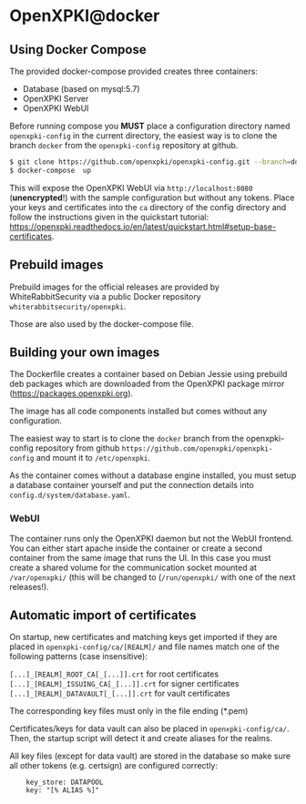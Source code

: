 # OpenXPKI@docker

## Using Docker Compose

The provided docker-compose provided creates three containers:

- Database (based on mysql:5.7)
- OpenXPKI Server
- OpenXPKI WebUI

Before running compose you **MUST** place a configuration directory named `openxpki-config` in the current directory, the easiest way is to clone the branch `docker` from the `openxpki-config` repository at github.

```bash
$ git clone https://github.com/openxpki/openxpki-config.git --branch=docker
$ docker-compose  up 
```

This will expose the OpenXPKI WebUI via `http://localhost:8080` (**unencrypted**!) with the sample configuration but without any tokens. Place your keys and certificates into the `ca` directory of the config directory and follow the instructions given in the quickstart tutorial: https://openxpki.readthedocs.io/en/latest/quickstart.html#setup-base-certificates.

## Prebuild images

Prebuild images for the official releases are provided by WhiteRabbitSecurity via a public Docker repository `whiterabbitsecurity/openxpki`. 

Those are also used by the docker-compose file.

## Building your own images

The Dockerfile creates a container based on Debian Jessie using prebuild deb packages which are downloaded from the OpenXPKI package mirror (https://packages.openxpki.org).

The image has all code components installed but comes without any configuration. 

The easiest way to start is to clone the `docker` branch from the openxpki-config repository from github `https://github.com/openxpki/openxpki-config` and mount it to `/etc/openxpki`. 

As the container comes without a database engine installed, you must setup a database container yourself and put the connection details into `config.d/system/database.yaml`. 

### WebUI

The container runs only the OpenXPKI daemon but not the WebUI frontend. You can either start apache inside the container or create a second container from the same image that runs the UI. In this case you must create a shared volume for the communication socket mounted at `/var/openxpki/` (this will be changed to (`/run/openxpki/` with one of the next releases!).

## Automatic import of certificates

On startup, new certificates and matching keys get imported if they are placed in `openxpki-config/ca/[REALM]/` and file names match one of the following patterns (case insensitive):

`[...]_[REALM]_ROOT_CA[_[...]].crt` for root certificates
`[...]_[REALM]_ISSUING_CA[_[...]].crt` for signer certificates
`[...]_[REALM]_DATAVAULT[_[...]].crt` for vault certificates

The corresponding key files must only in the file ending (*.pem)

Certificates/keys for data vault can also be placed in `openxpki-config/ca/`. Then, the startup script will detect it and create aliases for the realms.

All key files (except for data vault) are stored in the database so make sure all other tokens (e.g. certsign) are configured correctly:
```
    key_store: DATAPOOL
    key: "[% ALIAS %]"
```



